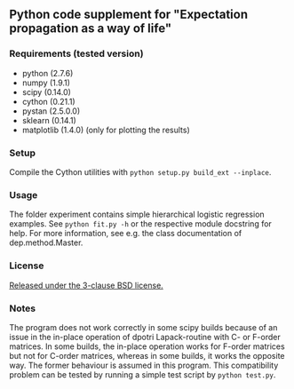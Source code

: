 
Python code supplement for "Expectation propagation as a way of life"
---------------------------------------------------------------------

### Requirements (tested version)

- python (2.7.6)
- numpy (1.9.1)
- scipy (0.14.0)
- cython (0.21.1)
- pystan (2.5.0.0)
- sklearn (0.14.1)
- matplotlib (1.4.0) (only for plotting the results)

### Setup

Compile the Cython utilities with `python setup.py build_ext --inplace`.

### Usage

The folder experiment contains simple hierarchical logistic regression examples.
See `python fit.py -h` or the respective module docstring for help. For more
information, see e.g. the class documentation of dep.method.Master.

### License

[Released under the 3-clause BSD license.](http://opensource.org/licenses/BSD-3-Clause)

### Notes

The program does not work correctly in some scipy builds because of an
issue in the in-place operation of dpotri Lapack-routine with C- or F-order
matrices. In some builds, the in-place operation works for F-order matrices but
not for C-order matrices, whereas in some builds, it works the opposite way.
The former behaviour is assumed in this program. This compatibility problem can
be tested by running a simple test script by `python test.py`.
